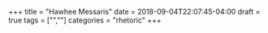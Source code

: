 +++
title = "Hawhee Messaris"
date = 2018-09-04T22:07:45-04:00
draft = true
tags = ["",""]
categories = "rhetoric"
+++
